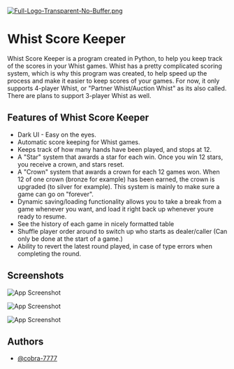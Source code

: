 

[![Full-Logo-Transparent-No-Buffer.png](https://i.postimg.cc/VNsRb7K6/Full-Logo-Transparent-No-Buffer.png)](https://postimg.cc/BjyDrC99)


# Whist Score Keeper

Whist Score Keeper is a program created in Python, to help you keep track of the scores in your Whist games. Whist has a pretty complicated scoring system, which is why this program was created, to help speed up the process and make it easier to keep scores of your games. For now, it only supports 4-player Whist, or "Partner Whist/Auction Whist" as its also called. There are plans to support 3-player Whist as well.


## Features of Whist Score Keeper

- Dark UI - Easy on the eyes.
- Automatic score keeping for Whist games.
- Keeps track of how many hands have been played, and stops at 12.
- A "Star" system that awards a star for each win. Once you win 12 stars, you receive a crown, and stars reset.
- A "Crown" system that awards a crown for each 12 games won. When 12 of one crown (bronze for example) has been earned, the crown is upgraded (to silver for example). This system is mainly to make sure a game can go on "forever".
- Dynamic saving/loading functionality allows you to take a break from a game whenever you want, and load it right back up whenever youre ready to resume.
- See the history of each game in nicely formatted table
- Shuffle player order around to switch up who starts as dealer/caller (Can only be done at the start of a game.)
- Ability to revert the latest round played, in case of type errors when completing the round.








    
## Screenshots

![App Screenshot](https://i.postimg.cc/VvVkMbRY/menu.png)


![App Screenshot](https://i.postimg.cc/y6Qd2wzw/newgame.png)


![App Screenshot](https://i.postimg.cc/1XtzfKDC/game.png)


## Authors

- [@cobra-7777](https://github.com/cobra-7777)

